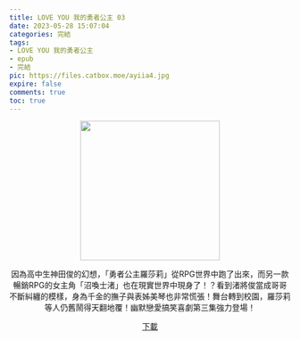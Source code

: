 ```yaml
---
title: LOVE YOU 我的勇者公主 03
date: 2023-05-28 15:07:04
categories: 完結
tags:
- LOVE YOU 我的勇者公主
- epub
- 完結
pic: https://files.catbox.moe/ayiia4.jpg
expire: false
comments: true
toc: true
---
```


<div style="text-align:center" class="kratos-post-content">

<img width="250px" src="https://files.catbox.moe/ayiia4.jpg">

<p>
因為高中生神田俊的幻想，「勇者公主羅莎莉」從RPG世界中跑了出來，而另一款暢銷RPG的女主角「沼喚士渚」也在現實世界中現身了！？看到渚將俊當成哥哥不斷糾纏的模樣，身為千金的撫子與表姊美琴也非常慌張！舞台轉到校園，羅莎莉等人仍舊鬧得天翻地覆！幽默戀愛搞笑喜劇第三集強力登場！
</p>

<p>
<a href="https://epubdatabase.azurewebsites.net/EBOOKS/EPUB/完結/LOVE YOU 我的勇者公主/LOVE YOU 我的勇者公主 3.epub?download=1">下載</a>
</p>

</div>